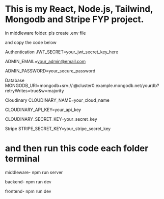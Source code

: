 # This is my React, Node.js, Tailwind, Mongodb and Stripe FYP project.

in middleware folder. pls create .env file

and copy the code below

Authentication
JWT_SECRET=your_jwt_secret_key_here

ADMIN_EMAIL=your_admin@email.com

ADMIN_PASSWORD=your_secure_password

Database
MONGODB_URI=mongodb+srv://<username>:<password>@cluster0.example.mongodb.net/yourdb?retryWrites=true&w=majority

Cloudinary
CLOUDINARY_NAME=your_cloud_name

CLOUDINARY_API_KEY=your_api_key

CLOUDINARY_SECRET_KEY=your_secret_key

Stripe
STRIPE_SECRET_KEY=your_stripe_secret_key

# and then run this code each folder terminal
middleware-  npm run server

backend-  npm run dev

frontend-  npm run dev
